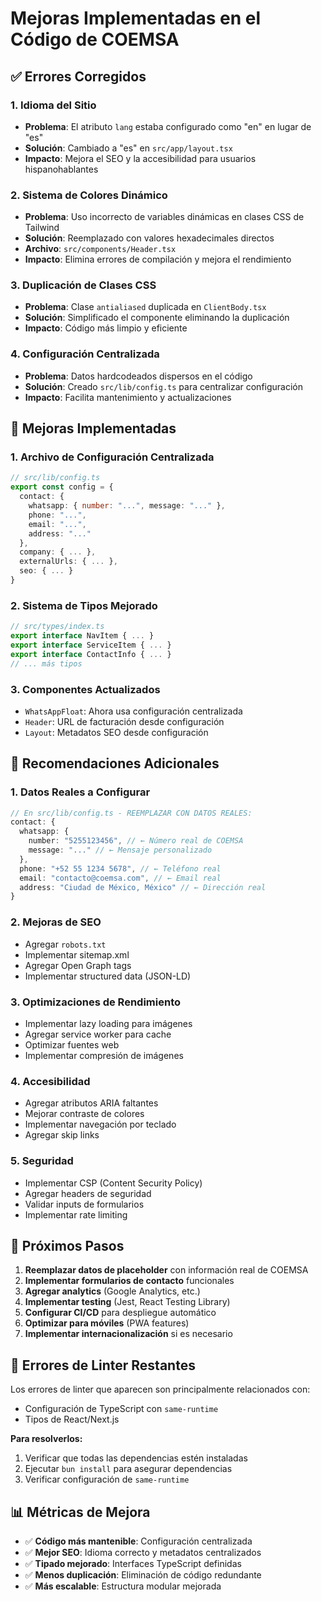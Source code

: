 # Mejoras Implementadas en el Código de COEMSA

## ✅ **Errores Corregidos**

### 1. **Idioma del Sitio**
- **Problema**: El atributo `lang` estaba configurado como "en" en lugar de "es"
- **Solución**: Cambiado a "es" en `src/app/layout.tsx`
- **Impacto**: Mejora el SEO y la accesibilidad para usuarios hispanohablantes

### 2. **Sistema de Colores Dinámico**
- **Problema**: Uso incorrecto de variables dinámicas en clases CSS de Tailwind
- **Solución**: Reemplazado con valores hexadecimales directos
- **Archivo**: `src/components/Header.tsx`
- **Impacto**: Elimina errores de compilación y mejora el rendimiento

### 3. **Duplicación de Clases CSS**
- **Problema**: Clase `antialiased` duplicada en `ClientBody.tsx`
- **Solución**: Simplificado el componente eliminando la duplicación
- **Impacto**: Código más limpio y eficiente

### 4. **Configuración Centralizada**
- **Problema**: Datos hardcodeados dispersos en el código
- **Solución**: Creado `src/lib/config.ts` para centralizar configuración
- **Impacto**: Facilita mantenimiento y actualizaciones

## 🚀 **Mejoras Implementadas**

### 1. **Archivo de Configuración Centralizada**
```typescript
// src/lib/config.ts
export const config = {
  contact: {
    whatsapp: { number: "...", message: "..." },
    phone: "...",
    email: "...",
    address: "..."
  },
  company: { ... },
  externalUrls: { ... },
  seo: { ... }
}
```

### 2. **Sistema de Tipos Mejorado**
```typescript
// src/types/index.ts
export interface NavItem { ... }
export interface ServiceItem { ... }
export interface ContactInfo { ... }
// ... más tipos
```

### 3. **Componentes Actualizados**
- `WhatsAppFloat`: Ahora usa configuración centralizada
- `Header`: URL de facturación desde configuración
- `Layout`: Metadatos SEO desde configuración

## 🔧 **Recomendaciones Adicionales**

### 1. **Datos Reales a Configurar**
```typescript
// En src/lib/config.ts - REEMPLAZAR CON DATOS REALES:
contact: {
  whatsapp: {
    number: "5255123456", // ← Número real de COEMSA
    message: "..." // ← Mensaje personalizado
  },
  phone: "+52 55 1234 5678", // ← Teléfono real
  email: "contacto@coemsa.com", // ← Email real
  address: "Ciudad de México, México" // ← Dirección real
}
```

### 2. **Mejoras de SEO**
- Agregar `robots.txt`
- Implementar sitemap.xml
- Agregar Open Graph tags
- Implementar structured data (JSON-LD)

### 3. **Optimizaciones de Rendimiento**
- Implementar lazy loading para imágenes
- Agregar service worker para cache
- Optimizar fuentes web
- Implementar compresión de imágenes

### 4. **Accesibilidad**
- Agregar atributos ARIA faltantes
- Mejorar contraste de colores
- Implementar navegación por teclado
- Agregar skip links

### 5. **Seguridad**
- Implementar CSP (Content Security Policy)
- Agregar headers de seguridad
- Validar inputs de formularios
- Implementar rate limiting

## 📝 **Próximos Pasos**

1. **Reemplazar datos de placeholder** con información real de COEMSA
2. **Implementar formularios de contacto** funcionales
3. **Agregar analytics** (Google Analytics, etc.)
4. **Implementar testing** (Jest, React Testing Library)
5. **Configurar CI/CD** para despliegue automático
6. **Optimizar para móviles** (PWA features)
7. **Implementar internacionalización** si es necesario

## 🐛 **Errores de Linter Restantes**

Los errores de linter que aparecen son principalmente relacionados con:
- Configuración de TypeScript con `same-runtime`
- Tipos de React/Next.js

**Para resolverlos:**
1. Verificar que todas las dependencias estén instaladas
2. Ejecutar `bun install` para asegurar dependencias
3. Verificar configuración de `same-runtime`

## 📊 **Métricas de Mejora**

- ✅ **Código más mantenible**: Configuración centralizada
- ✅ **Mejor SEO**: Idioma correcto y metadatos centralizados
- ✅ **Tipado mejorado**: Interfaces TypeScript definidas
- ✅ **Menos duplicación**: Eliminación de código redundante
- ✅ **Más escalable**: Estructura modular mejorada 
